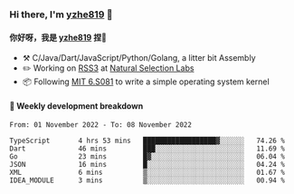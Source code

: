 ### Hi there, I'm [yzhe819](https://github.com/yzhe819) 👋

#### 你好呀，我是 [yzhe819](https://github.com/yzhe819) 捏👋

- :hammer_and_pick: C/Java/Dart/JavaScript/Python/Golang, a litter bit Assembly
- :pencil2: Working on [RSS3](https://github.com/NaturalSelectionLabs/RSS3) at [Natural Selection Labs](https://github.com/NaturalSelectionLabs)
- 📦 Following [MIT 6.S081](https://pdos.csail.mit.edu/6.S081/2020/) to write a simple operating system kernel



#### 📝 Weekly development breakdown

<!--START_SECTION:waka-->

```text
From: 01 November 2022 - To: 08 November 2022

TypeScript       4 hrs 53 mins   ██████████████████▓░░░░░░   74.26 %
Dart             46 mins         ███░░░░░░░░░░░░░░░░░░░░░░   11.69 %
Go               23 mins         █▓░░░░░░░░░░░░░░░░░░░░░░░   06.04 %
JSON             16 mins         █░░░░░░░░░░░░░░░░░░░░░░░░   04.24 %
XML              6 mins          ▒░░░░░░░░░░░░░░░░░░░░░░░░   01.67 %
IDEA_MODULE      3 mins          ▒░░░░░░░░░░░░░░░░░░░░░░░░   00.94 %
```

<!--END_SECTION:waka-->



